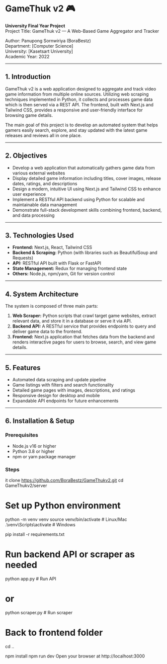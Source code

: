 # GameThuk v2 🎮

**University Final Year Project**  
Project Title: GameThuk v2 — A Web-Based Game Aggregator and Tracker

Author: Panupong Sornwiriya (BoraBestz)  
Department: [Computer Science]  
University: [Kasetsart University]  
Academic Year: 2022

---

## 1. Introduction

GameThuk v2 is a web application designed to aggregate and track video game information from multiple online sources. Utilizing web scraping techniques implemented in Python, it collects and processes game data which is then served via a REST API. The frontend, built with Next.js and Tailwind CSS, provides a responsive and user-friendly interface for browsing game details.

The main goal of this project is to develop an automated system that helps gamers easily search, explore, and stay updated with the latest game releases and reviews all in one place.

---

## 2. Objectives

- Develop a web application that automatically gathers game data from various external websites  
- Display detailed game information including titles, cover images, release dates, ratings, and descriptions  
- Design a modern, intuitive UI using Next.js and Tailwind CSS to enhance user experience  
- Implement a RESTful API backend using Python for scalable and maintainable data management  
- Demonstrate full-stack development skills combining frontend, backend, and data processing

---

## 3. Technologies Used

- **Frontend:** Next.js, React, Tailwind CSS  
- **Backend & Scraping:** Python (with libraries such as BeautifulSoup and Requests)  
- **API:** RESTful API built with Flask or FastAPI  
- **State Management:** Redux for managing frontend state  
- **Others:** Node.js, npm/yarn, Git for version control

---

## 4. System Architecture

The system is composed of three main parts:  

1. **Web Scraper:** Python scripts that crawl target game websites, extract relevant data, and store it in a database or serve it via API.  
2. **Backend API:** A RESTful service that provides endpoints to query and deliver game data to the frontend.  
3. **Frontend:** Next.js application that fetches data from the backend and renders interactive pages for users to browse, search, and view game details.

---

## 5. Features

- Automated data scraping and update pipeline  
- Game listings with filters and search functionality  
- Detailed game pages with images, descriptions, and ratings  
- Responsive design for desktop and mobile  
- Expandable API endpoints for future enhancements

---

## 6. Installation & Setup

### Prerequisites

- Node.js v16 or higher  
- Python 3.8 or higher  
- npm or yarn package manager

### Steps

it clone https://github.com/BoraBestz/GameThukv2.git
cd GameThukv2/server

# Set up Python environment
python -m venv venv
source venv/bin/activate      # Linux/Mac
.\venv\Scripts\activate       # Windows

pip install -r requirements.txt

# Run backend API or scraper as needed
python app.py                 # Run API
# or
python scraper.py             # Run scraper

# Back to frontend folder
cd ..

npm install
npm run dev
Open your browser at http://localhost:3000
